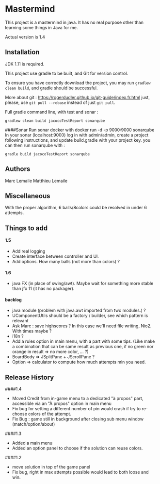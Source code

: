 # Mastermind

This project is a mastermind in java. It has no real purpose other than learning some things in Java for me.

Actual version is 1.4

## Installation

JDK 1.11 is required.

This project use gradle to be built, and Git for version control.

To ensure you have correctly download the project,
you may run `gradlew clean build`,
and gradle should be successful.

More about git :
https://rogerdudler.github.io/git-guide/index.fr.html
just, please, use `git pull --rebase` instead of just `git pull`.

Full gradle command line, with test and sonar :
``` shell script
gradlew clean build jacocoTestReport sonarqube
```

####Sonar
Run sonar docker with docker run -d -p 9000:9000 sonarqube
In your sonar (localhost:9000) log in with admin/admin,
create a project following instructions,
and update build.gradle with your project key.
you can then run sonarqube with :
```shell script
gradle build jacocoTestReport sonarqube
``` 


## Authors

Marc Lemaile
Matthieu Lemaile

## Miscellaneous

With the proper algorithm, 6 balls/8colors could be resolved in under 6 attempts.

## Things to add

#### 1.5
* Add real logging
* Create interface between controller and UI.
* Add options. How many balls (not more than colors) ?
#### 1.6 
* java FX (in place of swing/awt). Maybe wait for something more stable than jfx 11 (it has no packager).

#### backlog
* java module (problem with java.awt imported from two modules.) ?
* UComponentUtils should be a factory / builder, see which pattern is relevant
* Ask Marc : save highscores ? In this case we'll need file writing, Nio2. With times maybe ?
* i18n ?
* Add a rules option in main menu, with a part with some tips. (Like make a combination that can be same result as previous one, if no green nor orange in result => no more color, ... ?)
* BoardBody => JSplitPane + JScrollPane ?
* Option => calculator to compute how much attempts min you need.

## Release History

####1.4
* Moved Credit from in-game menu to a dedicated "à propos" part, accessible via an "À propos" option in main menu
* Fix bug for setting a different number of pin would crash if try to re-choose colors of the attempt.
* Fix Bug : game still in background after closing sub menu window (match/option/about)

####1.3
* Added a main menu
* Added an option panel to choose if the solution can reuse colors.

####1.2
* move solution in top of the game panel
* Fix bug, right in max attempts possible would lead to both loose and win.